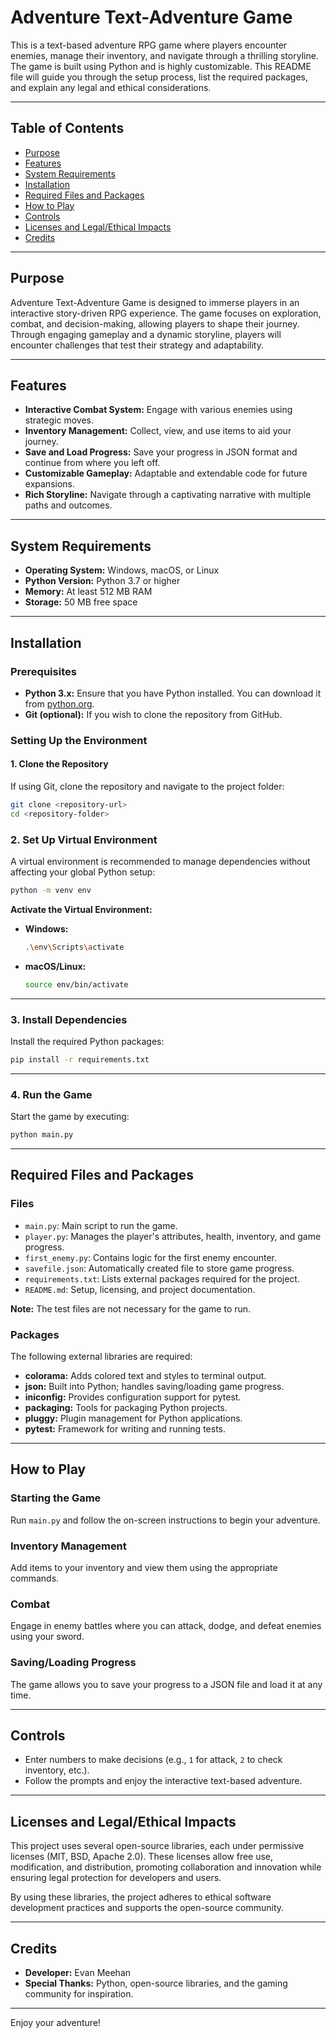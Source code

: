 # **Adventure Text-Adventure Game**

This is a text-based adventure RPG game where players encounter enemies, manage their inventory, and navigate through a thrilling storyline. The game is built using Python and is highly customizable. This README file will guide you through the setup process, list the required packages, and explain any legal and ethical considerations.

---

## **Table of Contents**
- [Purpose](#purpose)
- [Features](#features)
- [System Requirements](#system-requirements)
- [Installation](#installation)
- [Required Files and Packages](#required-files-and-packages)
- [How to Play](#how-to-play)
- [Controls](#controls)
- [Licenses and Legal/Ethical Impacts](#licenses-and-legalethical-impacts)
- [Credits](#credits)

---

## **Purpose**

Adventure Text-Adventure Game is designed to immerse players in an interactive story-driven RPG experience. The game focuses on exploration, combat, and decision-making, allowing players to shape their journey. Through engaging gameplay and a dynamic storyline, players will encounter challenges that test their strategy and adaptability.

---

## **Features**

- **Interactive Combat System:** Engage with various enemies using strategic moves.
- **Inventory Management:** Collect, view, and use items to aid your journey.
- **Save and Load Progress:** Save your progress in JSON format and continue from where you left off.
- **Customizable Gameplay:** Adaptable and extendable code for future expansions.
- **Rich Storyline:** Navigate through a captivating narrative with multiple paths and outcomes.

---

## **System Requirements**

- **Operating System:** Windows, macOS, or Linux
- **Python Version:** Python 3.7 or higher
- **Memory:** At least 512 MB RAM
- **Storage:** 50 MB free space

---

## **Installation**

### **Prerequisites**
- **Python 3.x:** Ensure that you have Python installed. You can download it from [python.org](https://www.python.org).
- **Git (optional):** If you wish to clone the repository from GitHub.

### **Setting Up the Environment**

#### **1. Clone the Repository**
If using Git, clone the repository and navigate to the project folder:

```bash
git clone <repository-url>
cd <repository-folder>
```

### **2. Set Up Virtual Environment**
A virtual environment is recommended to manage dependencies without affecting your global Python setup:

```bash
python -m venv env
```

**Activate the Virtual Environment:**

- **Windows:**
  ```bash
  .\env\Scripts\activate
  ```
- **macOS/Linux:**
  ```bash
  source env/bin/activate
  ```

---

### **3. Install Dependencies**
Install the required Python packages:

```bash
pip install -r requirements.txt
```

---

### **4. Run the Game**
Start the game by executing:

```bash
python main.py
```

---

## **Required Files and Packages**

### **Files**
- `main.py`: Main script to run the game.
- `player.py`: Manages the player's attributes, health, inventory, and game progress.
- `first_enemy.py`: Contains logic for the first enemy encounter.
- `savefile.json`: Automatically created file to store game progress.
- `requirements.txt`: Lists external packages required for the project.
- `README.md`: Setup, licensing, and project documentation.

**Note:** The test files are not necessary for the game to run.

### **Packages**
The following external libraries are required:

- **colorama:** Adds colored text and styles to terminal output.
- **json:** Built into Python; handles saving/loading game progress.
- **iniconfig:** Provides configuration support for pytest.
- **packaging:** Tools for packaging Python projects.
- **pluggy:** Plugin management for Python applications.
- **pytest:** Framework for writing and running tests.

---

## **How to Play**

### **Starting the Game**
Run `main.py` and follow the on-screen instructions to begin your adventure.

### **Inventory Management**
Add items to your inventory and view them using the appropriate commands.

### **Combat**
Engage in enemy battles where you can attack, dodge, and defeat enemies using your sword.

### **Saving/Loading Progress**
The game allows you to save your progress to a JSON file and load it at any time.

---

## **Controls**
- Enter numbers to make decisions (e.g., `1` for attack, `2` to check inventory, etc.).
- Follow the prompts and enjoy the interactive text-based adventure.

---

## **Licenses and Legal/Ethical Impacts**
This project uses several open-source libraries, each under permissive licenses (MIT, BSD, Apache 2.0). These licenses allow free use, modification, and distribution, promoting collaboration and innovation while ensuring legal protection for developers and users.

By using these libraries, the project adheres to ethical software development practices and supports the open-source community.

---

## **Credits**
- **Developer:** Evan Meehan
- **Special Thanks:** Python, open-source libraries, and the gaming community for inspiration.

---

Enjoy your adventure!
